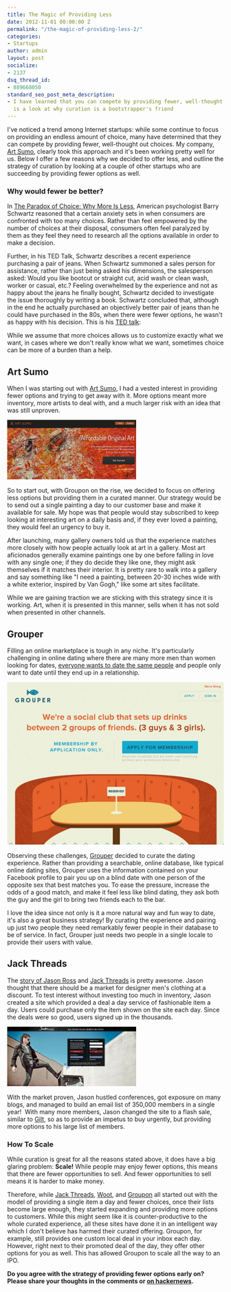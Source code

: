 ```yaml
---
title: The Magic of Providing Less
date: 2012-11-01 00:00:00 Z
permalink: "/the-magic-of-providing-less-2/"
categories:
- Startups
author: admin
layout: post
socialize:
- 2137
dsq_thread_id:
- 889668050
standard_seo_post_meta_description:
- I have learned that you can compete by providing fewer, well-thought out choices.  Here
  is a look at why curation is a bootstrapper's friend
---
```


I've noticed a trend among Internet startups: while some continue to focus on providing an endless amount of choice, many have determined that they can compete by providing fewer, well-thought out choices. My company, [Art Sumo][1], clearly took this approach and it's been working pretty well for us. Below I offer a few reasons why we decided to offer less, and outline the strategy of curation by looking at a couple of other startups who are succeeding by providing fewer options as well.

### Why would fewer be better?

In [The Paradox of Choice: Why More Is Less][2], American psychologist Barry Schwartz reasoned that a certain anxiety sets in when consumers are confronted with too many choices. Rather than feel empowered by the number of choices at their disposal, consumers often feel paralyzed by them as they feel they need to research all the options available in order to make a decision.

Further, in his TED Talk, Schwartz describes a recent experience purchasing a pair of jeans. When Schwartz summoned a sales person for assistance, rather than just being asked his dimensions, the salesperson asked: Would you like bootcut or straight cut, acid wash or clean wash, worker or casual, etc.? Feeling overwhelmed by the experience and not as happy about the jeans he finally bought, Schwartz decided to investigate the issue thoroughly by writing a book. Schwartz concluded that, although in the end he actually purchased an objectively better pair of jeans than he could have purchased in the 80s, when there were fewer options, he wasn't as happy with his decision. This is his [TED talk][3]:



While we assume that more choices allows us to customize exactly what we want, in cases where we don't really know what we want, sometimes choice can be more of a burden than a help.

## Art Sumo

When I was starting out with [Art Sumo][1], I had a vested interest in providing fewer options and trying to get away with it. More options meant more inventory, more artists to deal with, and a much larger risk with an idea that was still unproven.

<img class="size-medium wp-image-36 " title="Art Sumo" src="/assets/2012/09/Art-Sumo-300x138.png" alt="Art Sumo"  /></a>

So to start out, with Groupon on the rise, we decided to focus on offering less options but providing them in a curated manner. Our strategy would be to send out a single painting a day to our customer base and make it available for sale. My hope was that people would stay subscribed to keep looking at interesting art on a daily basis and, if they ever loved a painting, they would feel an urgency to buy it.

After launching, many gallery owners told us that the experience matches more closely with how people actually look at art in a gallery. Most art aficionados generally examine paintings one by one before falling in love with any single one; if they do decide they like one, they might ask themselves if it matches their interior. It is pretty rare to walk into a gallery and say something like "I need a painting, between 20-30 inches wide with a white exterior, inspired by Van Gogh," like some art sites facilitate.

<div>
  While we are gaining traction we are sticking with this strategy since it is working. Art, when it is presented in this manner, sells when it has not sold when presented in other channels.
</div>

## Grouper

Filling an online marketplace is tough in any niche. It's particularly challenging in online dating where there are many more men than women looking for dates, [everyone wants to date the same people][4] and people only want to date until they end up in a relationship.

<img class=" wp-image-248  " title="Grouper" src="/assets/2012/10/Grouper.jpg" alt="Grouper"/>

Observing these challenges, [Grouper][5] decided to curate the dating experience. Rather than providing a searchable, online database, like typical online dating sites, Grouper uses the information contained on your Facebook profile to pair you up on a blind date with one person of the opposite sex that best matches you. To ease the pressure, increase the odds of a good match, and make it feel less like blind dating, they ask both the guy and the girl to bring two friends each to the bar.

I love the idea since not only is it a more natural way and fun way to date, it's also a great business strategy! By curating the experience and pairing up just two people they need remarkably fewer people in their database to be of service. In fact, Grouper just needs two people in a single locale to provide their users with value.

## Jack Threads

The [story of Jason Ross][6] and [Jack Threads][7] is pretty awesome. Jason thought that there should be a market for designer men's clothing at a discount. To test interest without investing too much in inventory, Jason created a site which provided a deal a day service of fashionable item a day. Users could purchase only the item shown on the site each day. Since the deals were so good, users signed up in the thousands.

<img class="size-medium wp-image-244 " title="Jackthreads" src="/assets/2012/10/Jackthreads-300x138.jpg" alt="Jackthreads"/>

With the market proven, Jason hustled conferences, got exposure on many blogs, and managed to build an email list of 350,000 members in a single year!  With many more members, Jason changed the site to a flash sale, similar to [Gilt][8], so as to provide an impetus to buy urgently, but providing more options to his large list of members.

### How To Scale

While curation is great for all the reasons stated above, it does have a big glaring problem: **Scale!** While people may enjoy fewer options, this means that there are fewer opportunities to sell. And fewer opportunities to sell means it is harder to make money.

Therefore, while [Jack Threads][9], [Woot][10], and [Groupon][11] all started out with the model of providing a single item a day and fewer choices, once their lists become large enough, they started expanding and providing more options to customers. While this might seem like it is counter-productive to the whole curated experience, all these sites have done it in an intelligent way which I don't believe has harmed their curated offering. Groupon, for example, still provides one custom local deal in your inbox each day. However, right next to their promoted deal of the day, they offer other options for you as well. This has allowed Groupon to scale all the way to an IPO.

**Do you agree with the strategy of providing fewer options early on? Please share your thoughts in the comments or [on hackernews][12].**


[1]: http://www.artsumo.com
[2]: http://www.amazon.com/The-Paradox-Choice-More-Less/dp/0060005688
[3]: http://www.ted.com/talks/barry_schwartz_on_the_paradox_of_choice.html
[4]: http://www.quora.com/Online-Dating/What-is-it-like-being-a-man-on-a-dating-site
[5]: https://www.joingrouper.com/
[6]: http://mixergy.com/jason-ross-jackthreads-interview/
[7]: http://www.jackthreads.com
[8]: http://www.gilt.com
[9]: https://www.jackthreads.com/
[10]: http://www.woot.com
[11]: http://www.groupon.com
[12]: http://news.ycombinator.com/item?id=4728914